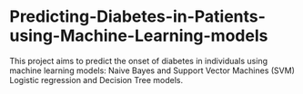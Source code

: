 # Predicting-Diabetes-in-Patients-using-Machine-Learning-models
This project aims to predict the onset of diabetes in individuals using machine learning models: Naive Bayes and Support Vector Machines (SVM) Logistic regression and Decision Tree models.
